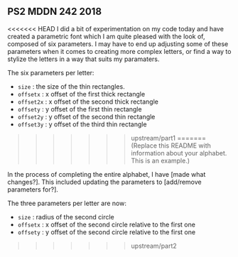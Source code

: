 ## PS2 MDDN 242 2018

<<<<<<< HEAD
I did a bit of experimentation on my code today and have created a parametric font which I am quite pleased with the look of, composed of six parameters.
I may have to end up adjusting some of these parameters when it comes to creating more complex letters, or find a way to stylize the letters in a way that suits my paramaters.

The six parameters per letter:
  * `size` : the size of the thin rectangles.
  * `offsetx` : x offset of the first thick rectangle
  * `offset2x` : x offset of the second thick rectangle
  * `offsety` : y offset of the first thin rectangle
  * `offset2y` : y offset of the second thin rectangle
  * `offset3y` : y offset of the third thin rectangle

>>>>>>> upstream/part1
=======
(Replace this README with information about your alphabet. This is an example.)

In the process of completing the entire alphabet, I have [made what changes?].
This included updating the parameters to [add/remove parameters for?].

The three parameters per letter are now:
  * `size` : radius of the second circle
  * `offsetx` : x offset of the second circle relative to the first one
  * `offsety` : y offset of the second circle relative to the first one

>>>>>>> upstream/part2
